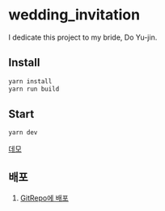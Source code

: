 # wedding_invitation
I dedicate this project to my bride, Do Yu-jin.

## Install
```bash
yarn install
yarn run build
```

## Start
```bash
yarn dev
```

[데모](https://joungheekim.github.io/wedding_invitation)

## 배포
1. [GitRepo에 배포](https://doridori-samsam.tistory.com/31)
